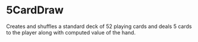 # 5CardDraw
Creates and shuffles a standard deck of 52 playing cards and deals 5 cards to the player along with computed value of the hand.
